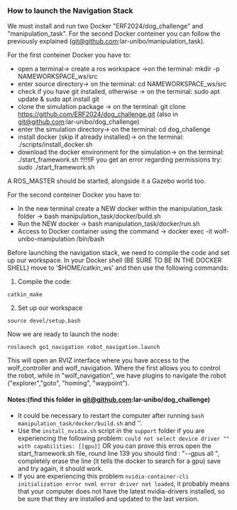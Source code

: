### How to launch the Navigation Stack ###
We must install and run two Docker "ERF2024/dog_challenge" and "manipulation_task". For the second Docker conteiner you can follow the previously explained (git@github.com:lar-unibo/manipulation_task).

For the first conteiner Docker you have to:
- open a terminal-> create a ros workspace ->on the terminal:  mkdir -p NAMEWORKSPACE_ws/src
- enter source directory-> on the terminal: cd NAMEWORKSPACE_ws/src
- check if you have git installed, otherwise -> on the terminal: sudo apt update & sudo apt install git
- clone the simulation package -> on the terminal: git clone https://github.com/ERF2024/dog_challenge.git (also in git@github.com:lar-unibo/dog_challenge)
- enter the simulation directory-> on the terminal: cd dog_challenge
- install docker (skip if already installed)-> on the terminal: ./scripts/install_docker.sh
- download the docker environment for the simulation-> on the terminal: ./start_framework.sh 
!!!!!IF you get an error regarding permissions try: sudo ./start_framework.sh

A ROS_MASTER should be started, alongside it a Gazebo world too.

For the second conteiner Docker you have to:
- In the new terminal create a NEW docker within the manipulation_task folder -> bash manipulation_task/docker/build.sh
- Run the NEW docker -> bash manipulation_task/docker/run.sh
- Access to Docker container using the command -> docker exec -it wolf-unibo-manipulation /bin/bash

Before launching the navigation stack, we need to compile the code and set up our workspace. 
In your Docker shell (BE SURE TO BE IN THE DOCKER SHELL) move to '$HOME/catkin_ws' and then use the following commands:

1) Compile the code:
```
catkin_make
```
2) Set up our workspace
```
source devel/setup.bash
```

Now we are ready to launch the node:

```
roslaunch go1_navigation robot_navigation.launch

```
This will open an RVIZ interface where you have access to the wolf_controller and wolf_navigation.
Where the first allows you to control the robot, while in "wolf_navigation", we have plugins to navigate the robot ("explorer","goto", "homing", "waypoint").

#### Notes:(find this folder in git@github.com:lar-unibo/dog_challenge)

- It could be necessary to restart the computer after running `bash manipulation_task/docker/build.sh` and ''.
- Use the `install_nvidia.sh` script in the `support` folder  if you are experiencing the following problem: `could not select device driver "" with capabilities: [[gpu]]` OR you can prove this erros open the start_framework.sh file, round line 139 you should find : "--gpus all \", completely erase the line (it tells the docker to search for a gpu) save and try again, it should work. 
- If you are experiencing this problem `nvidia-container-cli initialization error nvml error driver not loaded`, it probably means that your computer does not have the latest nvidia-drivers installed, so be sure that they are installed and updated to the last version.
  



